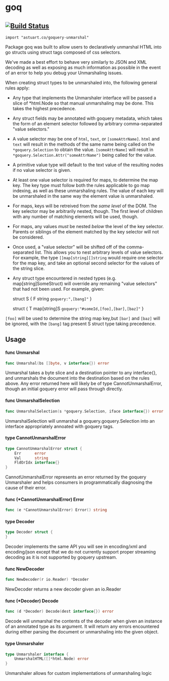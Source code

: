 # goq
[![Build Status](https://travis-ci.org/andrewstuart/goq.svg?branch=master)](https://travis-ci.org/andrewstuart/goq)
--
    import "astuart.co/goquery-unmarshal"

Package goq was built to allow users to declaratively unmarshal HTML into go
structs using struct tags composed of css selectors.

We've made a best effort to behave very similarly to JSON and XML decoding as
well as exposing as much information as possible in the event of an error to
help you debug your Unmarshaling issues.

When creating struct types to be unmarshaled into, the following general rules
apply:

- Any type that implements the Unmarshaler interface will be passed a slice of
*html.Node so that manual unmarshaling may be done. This takes the highest
precedence.

- Any struct fields may be annotated with goquery metadata, which takes the form
of an element selector followed by arbitrary comma-separated "value selectors."

- A value selector may be one of `html`, `text`, or `[someAttrName]`. `html` and
`text` will result in the methods of the same name being called on the
`*goquery.Selection` to obtain the value. `[someAttrName]` will result in
`*goquery.Selection.Attr("someAttrName")` being called for the value.

- A primitive value type will default to the text value of the resulting nodes
if no value selector is given.

- At least one value selector is required for maps, to determine the map key.
The key type must follow both the rules applicable to go map indexing, as well
as these unmarshaling rules. The value of each key will be unmarshaled in the
same way the element value is unmarshaled.

- For maps, keys will be retreived from the *same level* of the DOM. The key
selector may be arbitrarily nested, though. The first level of children with any
number of matching elements will be used, though.

- For maps, any values *must* be nested *below* the level of the key selector.
Parents or siblings of the element matched by the key selector will not be
considered.

- Once used, a "value selector" will be shifted off of the comma-separated list.
This allows you to nest arbitrary levels of value selectors. For example, the
type `[]map[string][]string` would require one selector for the map key, and
take an optional second selector for the values of the string slice.

- Any struct type encountered in nested types (e.g. map[string]SomeStruct) will
override any remaining "value selectors" that had not been used. For example,
given:

    struct S {
      F string `goquery:",[bang]"`
    }

    struct {
      T map[string]S `goquery:"#someId,[foo],[bar],[baz]"`
    }

`[foo]` will be used to determine the string map key,but `[bar]` and `[baz]`
will be ignored, with the `[bang]` tag present S struct type taking precedence.

## Usage

#### func  Unmarshal

```go
func Unmarshal(bs []byte, v interface{}) error
```
Unmarshal takes a byte slice and a destination pointer to any interface{}, and
unmarshals the document into the destination based on the rules above. Any error
returned here will likely be of type CannotUnmarshalError, though an initial
goquery error will pass through directly.

#### func  UnmarshalSelection

```go
func UnmarshalSelection(s *goquery.Selection, iface interface{}) error
```
UnmarshalSelection will unmarshal a goquery.goquery.Selection into an interface
appropriately annoated with goquery tags.

#### type CannotUnmarshalError

```go
type CannotUnmarshalError struct {
	Err      error
	Val      string
	FldOrIdx interface{}
}
```

CannotUnmarshalError represents an error returned by the goquery Unmarshaler and
helps consumers in programmatically diagnosing the cause of their error.

#### func (*CannotUnmarshalError) Error

```go
func (e *CannotUnmarshalError) Error() string
```

#### type Decoder

```go
type Decoder struct {
}
```

Decoder implements the same API you will see in encoding/xml and encoding/json
except that we do not currently support proper streaming decoding as it is not
supported by goquery upstream.

#### func  NewDecoder

```go
func NewDecoder(r io.Reader) *Decoder
```
NewDecoder returns a new decoder given an io.Reader

#### func (*Decoder) Decode

```go
func (d *Decoder) Decode(dest interface{}) error
```
Decode will unmarshal the contents of the decoder when given an instance of an
annotated type as its argument. It will return any errors encountered during
either parsing the document or unmarshaling into the given object.

#### type Unmarshaler

```go
type Unmarshaler interface {
	UnmarshalHTML([]*html.Node) error
}
```

Unmarshaler allows for custom implementations of unmarshaling logic
